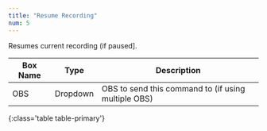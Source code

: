 ```yaml
---
title: "Resume Recording"
num: 5
---
```


Resumes current recording (if paused].

| Box Name | Type | Description | 
|-------|--------|--------
|OBS|Dropdown|OBS to send this command to (if using multiple OBS)|
{:class='table table-primary'}








